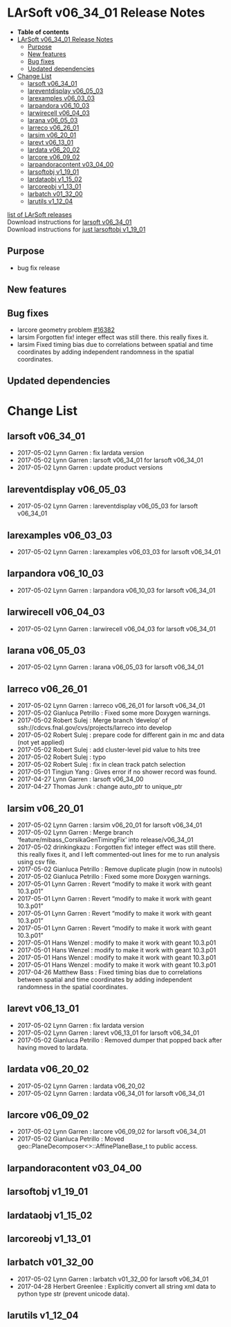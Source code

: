 LArSoft v06\_34\_01 Release Notes
======================================================================

-   **Table of contents**
-   [LArSoft v06\_34\_01 Release Notes](#LArSoft-v06_34_01-Release-Notes)
    -   [Purpose](#Purpose)
    -   [New features](#New-features)
    -   [Bug fixes](#Bug-fixes)
    -   [Updated dependencies](#Updated-dependencies)
-   [Change List](#Change-List)
    -   [larsoft v06\_34\_01](#larsoft-v06_34_01)
    -   [lareventdisplay v06\_05\_03](#lareventdisplay-v06_05_03)
    -   [larexamples v06\_03\_03](#larexamples-v06_03_03)
    -   [larpandora v06\_10\_03](#larpandora-v06_10_03)
    -   [larwirecell v06\_04\_03](#larwirecell-v06_04_03)
    -   [larana v06\_05\_03](#larana-v06_05_03)
    -   [larreco v06\_26\_01](#larreco-v06_26_01)
    -   [larsim v06\_20\_01](#larsim-v06_20_01)
    -   [larevt v06\_13\_01](#larevt-v06_13_01)
    -   [lardata v06\_20\_02](#lardata-v06_20_02)
    -   [larcore v06\_09\_02](#larcore-v06_09_02)
    -   [larpandoracontent v03\_04\_00](#larpandoracontent-v03_04_00)
    -   [larsoftobj v1\_19\_01](#larsoftobj-v1_19_01)
    -   [lardataobj v1\_15\_02](#lardataobj-v1_15_02)
    -   [larcoreobj v1\_13\_01](#larcoreobj-v1_13_01)
    -   [larbatch v01\_32\_00](#larbatch-v01_32_00)
    -   [larutils v1\_12\_04](#larutils-v1_12_04)

[list of LArSoft releases](LArSoft_release_list)\
Download instructions for [larsoft v06\_34\_01](http://scisoft.fnal.gov/scisoft/bundles/larsoft/v06_34_01/larsoft-v06_34_01.html)\
Download instructions for [just larsoftobj v1\_19\_01](http://scisoft.fnal.gov/scisoft/bundles/larsoftobj/v1_19_01/larsoftobj-v1_19_01.html)

Purpose
--------------------

-   bug fix release

New features
------------------------------

Bug fixes
------------------------

-   larcore geometry problem [\#16382](/redmine/issues/16382 "Bug: Larsoft geometry does not compile in Root (Closed)")
-   larsim Forgotten fix! integer effect was still there. this really fixes it.
-   larsim Fixed timing bias due to correlations between spatial and time coordinates by adding independent randomness in the spatial coordinates.

Updated dependencies
----------------------------------------------

Change List
============================

larsoft v06\_34\_01
------------------------------------------

-   2017-05-02 Lynn Garren : fix lardata version
-   2017-05-02 Lynn Garren : larsoft v06\_34\_01 for larsoft v06\_34\_01
-   2017-05-02 Lynn Garren : update product versions

lareventdisplay v06\_05\_03
----------------------------------------------------------

-   2017-05-02 Lynn Garren : lareventdisplay v06\_05\_03 for larsoft v06\_34\_01

larexamples v06\_03\_03
--------------------------------------------------

-   2017-05-02 Lynn Garren : larexamples v06\_03\_03 for larsoft v06\_34\_01

larpandora v06\_10\_03
------------------------------------------------

-   2017-05-02 Lynn Garren : larpandora v06\_10\_03 for larsoft v06\_34\_01

larwirecell v06\_04\_03
--------------------------------------------------

-   2017-05-02 Lynn Garren : larwirecell v06\_04\_03 for larsoft v06\_34\_01

larana v06\_05\_03
----------------------------------------

-   2017-05-02 Lynn Garren : larana v06\_05\_03 for larsoft v06\_34\_01

larreco v06\_26\_01
------------------------------------------

-   2017-05-02 Lynn Garren : larreco v06\_26\_01 for larsoft v06\_34\_01
-   2017-05-02 Gianluca Petrillo : Fixed some more Doxygen warnings.
-   2017-05-02 Robert Sulej : Merge branch ‘develop’ of ssh://cdcvs.fnal.gov/cvs/projects/larreco into develop
-   2017-05-02 Robert Sulej : prepare code for different gain in mc and data (not yet applied)
-   2017-05-02 Robert Sulej : add cluster-level pid value to hits tree
-   2017-05-02 Robert Sulej : typo
-   2017-05-02 Robert Sulej : fix in clean track patch selection
-   2017-05-01 Tingjun Yang : Gives error if no shower record was found.
-   2017-04-27 Lynn Garren : larsoft v06\_34\_00
-   2017-04-27 Thomas Junk : change auto\_ptr to unique\_ptr

larsim v06\_20\_01
----------------------------------------

-   2017-05-02 Lynn Garren : larsim v06\_20\_01 for larsoft v06\_34\_01
-   2017-05-02 Lynn Garren : Merge branch ‘feature/mibass\_CorsikaGenTimingFix’ into release/v06\_34\_01
-   2017-05-02 drinkingkazu : Forgotten fix! integer effect was still there. this really fixes it, and I left commented-out lines for me to run analysis using csv file.
-   2017-05-02 Gianluca Petrillo : Remove duplicate plugin (now in nutools)
-   2017-05-02 Gianluca Petrillo : Fixed some more Doxygen warnings.
-   2017-05-01 Lynn Garren : Revert “modify to make it work with geant 10.3.p01”
-   2017-05-01 Lynn Garren : Revert “modify to make it work with geant 10.3.p01”
-   2017-05-01 Lynn Garren : Revert “modify to make it work with geant 10.3.p01”
-   2017-05-01 Lynn Garren : Revert “modify to make it work with geant 10.3.p01”
-   2017-05-01 Hans Wenzel : modify to make it work with geant 10.3.p01
-   2017-05-01 Hans Wenzel : modify to make it work with geant 10.3.p01
-   2017-05-01 Hans Wenzel : modify to make it work with geant 10.3.p01
-   2017-05-01 Hans Wenzel : modify to make it work with geant 10.3.p01
-   2017-04-26 Matthew Bass : Fixed timing bias due to correlations between spatial and time coordinates by adding independent randomness in the spatial coordinates.

larevt v06\_13\_01
----------------------------------------

-   2017-05-02 Lynn Garren : fix lardata version
-   2017-05-02 Lynn Garren : larevt v06\_13\_01 for larsoft v06\_34\_01
-   2017-05-02 Gianluca Petrillo : Removed dumper that popped back after having moved to lardata.

lardata v06\_20\_02
------------------------------------------

-   2017-05-02 Lynn Garren : lardata v06\_20\_02
-   2017-05-02 Lynn Garren : lardata v06\_34\_01 for larsoft v06\_34\_01

larcore v06\_09\_02
------------------------------------------

-   2017-05-02 Lynn Garren : larcore v06\_09\_02 for larsoft v06\_34\_01
-   2017-05-02 Gianluca Petrillo : Moved geo::PlaneDecomposer\<\>::AffinePlaneBase\_t to public access.

larpandoracontent v03\_04\_00
--------------------------------------------------------------

larsoftobj v1\_19\_01
----------------------------------------------

lardataobj v1\_15\_02
----------------------------------------------

larcoreobj v1\_13\_01
----------------------------------------------

larbatch v01\_32\_00
--------------------------------------------

-   2017-05-02 Lynn Garren : larbatch v01\_32\_00 for larsoft v06\_34\_01
-   2017-04-28 Herbert Greenlee : Explicitly convert all string xml data to python type str (prevent unicode data).

larutils v1\_12\_04
------------------------------------------
